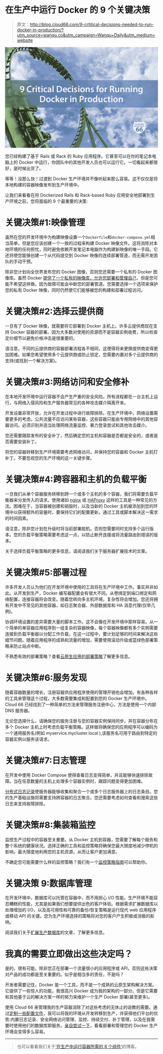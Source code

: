 # 在生产中运行 Docker 的 9 个关键决策

> 原文：<http://blog.cloud66.com/9-crtitical-decisions-needed-to-run-docker-in-production/?utm_source=wanqu.co&utm_campaign=Wanqu+Daily&utm_medium=website>



![9-crtitical-decisions-needed-to-run-docker-in-production](img/8a0429c82480d53ccbecea781170162c.png)

您已经构建了基于 Rails 或 Rack 的 Ruby 应用程序。它甚至可以在你的笔记本电脑上的 Docker 中运行，你团队中的其他开发人员也可以运行它。一切看起来都很好，是时候出货了。

等等！没那么快！过渡到 Docker 生产环境并不像听起来那么容易。这不仅仅是将本地构建的容器映像发布到生产环境中。

让我们来看看在将 Dockerized Rails 和 Rack-based Ruby 应用安全地部署到生产环境之前，您将面临的 9 个最重要的决策:

# 关键决策#1:映像管理

虽然在您的开发环境中为构建映像设置一个`Dockerfile`和`docker-compose.yml`相当简单，但是您应该创建一个一致的过程来构建 Docker 映像文件。这将消除对本地环境的任何担忧，同时避免依赖开发笔记本电脑作为构建新映像的唯一手段。它还将使您能够创建一个从代码提交到 Docker 映像的连续部署管道，而无需开发团队的手动干预。

除非您计划向全世界发布您的 Docker 图像，否则您还需要一个私有的 Docker 图像库。虽然 Docker [提供了一个私有的映像库，允许您部署和管理自己](https://docs.docker.com/registry/deploying/)，但是您可能不希望这样做，因为故障可能会中断您的部署管道。您需要选择一个选项来保护您的私有 Docker 映像，同时仍然使它们能够被您的构建和部署过程访问。

# 关键决策#2:选择云提供商

一旦有了 Docker 映像，就需要将它部署到 Docker 主机上。许多云提供商现在支持 Docker 容器的部署。因为大多数对使用的资源而不是容器实例收费，所以检查定价细节以避免价格冲击是很重要的。

请注意，不同的云提供商的容器部署流程各不相同，这使得将来更换提供商变得更加困难。如果您希望使用多个云提供商或防止锁定，您需要内置对多个云提供商的支持(或找到一个解决方案)。

# 关键决策#3:网络访问和安全修补

在本地开发环境中运行容器不会产生严重的安全风险。所有进程都在一台主机上运行，与网络入侵风险和生产服务器常见的各种攻击媒介隔离开来。

开发设置非常开放，允许在开发过程中进行故障排除。在生产环境中，网络设置需要更多的考虑。公共流量不应访问某些容器，这些容器只能由专用网络中的其他容器访问。必须识别并适当处理网络流量监控、暴力登录尝试和其他攻击媒介。

您还需要跟踪发布的安全补丁，然后确定您的主机和容器是否都是安全的，或者是否需要安装补丁。

将您的容器转移到生产环境需要考虑网络访问，并保持您的容器和 Docker 主机打补丁。不要忽视您的生产环境的这一关键步骤。

# 关键决策#4:跨容器和主机的负载平衡

一旦我们从单个容器服务转移到跨一个或多个主机的多个容器，我们将需要负载平衡器来分发传入的请求。使用诸如 [nginx](https://www.nginx.com) 或 [HAProxy](http://www.haproxy.org/) 这样的工具是一种常见的方法。困难在于，当容器被创建和销毁时，以及当新的 Docker 主机被添加到您的环境中以获得额外的容量时，要保持它们的配置更新。通过工具或脚本解决这一需求的时间因素。

请注意，除非您计划在升级时将当前部署脱机，否则您需要同时支持多个运行版本。您的负载平衡策略需要考虑这一点，以防止断开连接或将流量路由到错误的版本。

关于选择负载平衡策略的更多信息，请阅读我们关于服务器扩展技术的文章。

# 关键决策#5:部署过程

许多开发人员认为他们在开发环境中使用的工具将在生产环境中工作。事实并非如此。从开发到生产，Docker 编写器配置会有很大不同。从卷绑定到端口绑定和网络配置，连接容器将会改变。随着您转向多主机环境，复杂性将会增加。您还将拥有开发中不常见的其他容器，如日志聚合器、外部数据库和 HA 消息代理(仅举几例)。

协调环境设置的差异需要大量的脚本工作。这不会像在开发环境中那样容易。从一个简单的单容器应用程序到一组复杂的容器映像，每个容器映像都有多个实例需要连接到负载平衡器以分配工作负载，在这一过程中，要计划足够的时间来解决这些细节问题。随着应用程序的成熟和流量的增加，需要使用滚动升级或蓝绿色部署策略来防止站点中断。

不熟悉有效的部署策略？查看[云原生应用的部署策略](http://realscale.cloud66.com/deployment-strategies-for-cloud-native-applications/)了解更多信息。

# 关键决策#6:服务发现

随着容器数量的增长，注册容器供应用程序使用的管理开销也会增加。有各种各样的工具来管理这个过程，大多数需要集成和配置到您的 Docker 生产环境中。Cloud 66 已经找到了一种简单的方法来管理服务注册中心，方法是使用一个内部 DNS 服务器。

无论您选择什么，请确保您的服务注册与您的容器实例保持同步，并在容器分布在多个 Docker 主机上时考虑负载平衡策略。这样做将确保您的应用程序可以编码为一个通用服务名(例如 myservice.mycluster.local ),该服务名可用于路由到特定的容器实例以服务该请求。

# 关键决策#7:日志管理

在开发中使用 Docker Compose 使得查看日志变得简单，并且能够快速排除故障。当在任意数量的主机上处理多个容器实例时，跟踪问题变得更加困难。

[分布式日志记录](http://realscale.cloud66.com/cloud-server-logging-strategies/)使服务器能够收集和聚合一个或多个日志服务器上的日志条目。您的生产基础设施将需要支持跨容器的日志聚合。您还需要考虑如何查看和搜索这些日志来支持故障排除。

# 关键决策#8:集装箱监控

监控生产过程中的容器至关重要。从 Docker 主机到容器，您需要了解每个服务和整个系统的健康状况。选择正确的工具和监控策略将确保您最大限度地减少停机的影响，最大限度地利用您的主机资源，从而让客户更加满意。

不确定您可能需要什么样的监控策略？我们有一个[监控策略指南](http://realscale.cloud66.com/full-stack-cloud-native-monitoring-strategies/)可以帮助你。

# 关键决策 9:数据库管理

在开发环境中，数据库可以托管在容器中，而不用担心 I/O 性能。生产环境不能容忍糟糕的性能，尤其是如果我们想要提供出色的客户体验。根据需求扩展数据库以处理增加的 I/O，以及高可用性和可靠的备份/恢复策略是运行现代 web 应用程序或移动 API 的关键。您为生产环境选择的策略将对您的客户产生积极或消极的影响。

阅读我们关于[扩展生产数据库](http://realscale.cloud66.com/database-server-scaling-strategies/)的文章，了解更多信息。

# 我真的需要立即做出这些决定吗？

是的，很有可能。除非您正在部署一个流量很小的应用程序或 API，否则这些决策对产品的成功都是至关重要的。似乎是相当多的责任，不是吗？

开发者需要记住，Docker 是一个工具，而不是一个成熟的云原生架构解决方案。它提供了一些惊人的功能，我很高兴 Docker 成为我的架构的一部分。但是它需要和其他基于云的解决方案一样的努力来维护一个生产 Docker 部署(甚至更多)。

使用 Cloud 66 来管理我的生产容器消除了对这些考虑的无休止的说教的需要。通过[定制一些配置文件](http://help.cloud66.com/building-your-stack/building-your-docker-service)，我可以将我的环境从开发转移到生产，并获得他们平台的优势:内置日志记录、安全网络访问管理、监控、持续交付、补丁管理，以及在我需要时使用他们的数据库即服务。[亲自尝试一下](https://help.cloud66.com/maestro/quickstarts/getting-started.html)，看看部署和管理您的 Docker 生产环境会变得多么容易。

* * *

> 也可以看看我们关于[‘在生产中运行容器所需的 8 个组件’](/8-components-you-need-to-run-containers-in-production/)的博客。

